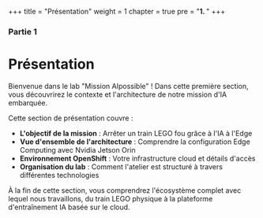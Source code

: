 +++
title = "Présentation"
weight = 1
chapter = true
pre = "<b>1. </b>"
+++

### Partie 1

# Présentation

Bienvenue dans le lab "Mission AIpossible" ! Dans cette première section, vous découvrirez le contexte et l'architecture de notre mission d'IA embarquée.

Cette section de présentation couvre :
- **L'objectif de la mission** : Arrêter un train LEGO fou grâce à l'IA à l'Edge
- **Vue d'ensemble de l'architecture** : Comprendre la configuration Edge Computing avec Nvidia Jetson Orin
- **Environnement OpenShift** : Votre infrastructure cloud et détails d'accès
- **Organisation du lab** : Comment l'atelier est structuré à travers différentes technologies

À la fin de cette section, vous comprendrez l'écosystème complet avec lequel nous travaillons, du train LEGO physique à la plateforme d'entraînement IA basée sur le cloud.

